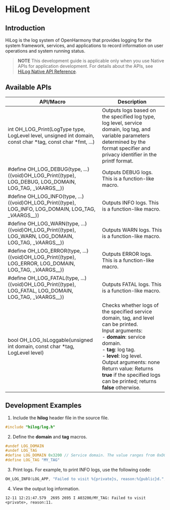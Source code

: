 # HiLog Development
## Introduction
HiLog is the log system of OpenHarmony that provides logging for the system framework, services, and applications to record information on user operations and system running status.
> **NOTE**
> This development guide is applicable only when you use Native APIs for application development. For details about the APIs, see [HiLog Native API Reference](https://gitee.com/openharmony-sig/interface_native_header/blob/master/en/native_sdk/dfx/log.h).

## Available APIs
| API/Macro| Description| 
| -------- | -------- |
| int OH_LOG_Print(LogType type, LogLevel level, unsigned int domain, const char *tag, const char *fmt, ...) | Outputs logs based on the specified log type, log level, service domain, log tag, and variable parameters determined by the format specifier and privacy identifier in the printf format.| 
| #define OH_LOG_DEBUG(type, ...) ((void)OH_LOG_Print((type), LOG_DEBUG, LOG_DOMAIN, LOG_TAG, \_*VA*ARGS__))| Outputs DEBUG logs. This is a function-like macro.| 
| #define OH_LOG_INFO(type, ...) ((void)OH_LOG_Print((type), LOG_INFO, LOG_DOMAIN, LOG_TAG, \_*VA*ARGS__)) | Outputs INFO logs. This is a function-like macro.| 
| #define OH_LOG_WARN(type, ...) ((void)OH_LOG_Print((type), LOG_WARN, LOG_DOMAIN, LOG_TAG, \_*VA*ARGS__)) | Outputs WARN logs. This is a function-like macro.| 
| #define OH_LOG_ERROR(type, ...) ((void)OH_LOG_Print((type), LOG_ERROR, LOG_DOMAIN, LOG_TAG, \_*VA*ARGS__)) | Outputs ERROR logs. This is a function-like macro.| 
| #define OH_LOG_FATAL(type, ...) ((void)OH_LOG_Print((type), LOG_FATAL, LOG_DOMAIN, LOG_TAG, \_*VA*ARGS__)) | Outputs FATAL logs. This is a function-like macro.| 
| bool OH_LOG_IsLoggable(unsigned int domain, const char *tag, LogLevel level) | Checks whether logs of the specified service domain, tag, and level can be printed.<br>Input arguments:<br>- **domain**: service domain.<br>- **tag**: log tag.<br>- **level**: log level.<br>Output arguments: none<br>Return value: Returns **true** if the specified logs can be printed; returns **false** otherwise.| 

## Development Examples
1. Include the **hilog** header file in the source file.
```c++
#include "hilog/log.h"
```
2. Define the **domain** and **tag** macros.
```c++
#undef LOG_DOMAIN
#undef LOG_TAG
#define LOG_DOMAIN 0x3200 // Service domain. The value ranges from 0xD0000 to 0xDFFFF.
#define LOG_TAG "MY_TAG"
```
3. Print logs. For example, to print INFO logs, use the following code:
```c++
OH_LOG_INFO(LOG_APP, "Failed to visit %{private}s, reason:%{public}d.", url, errno);
```
4. View the output log information.
```
12-11 12:21:47.579  2695 2695 I A03200/MY_TAG: Failed to visit <private>, reason:11.
```
